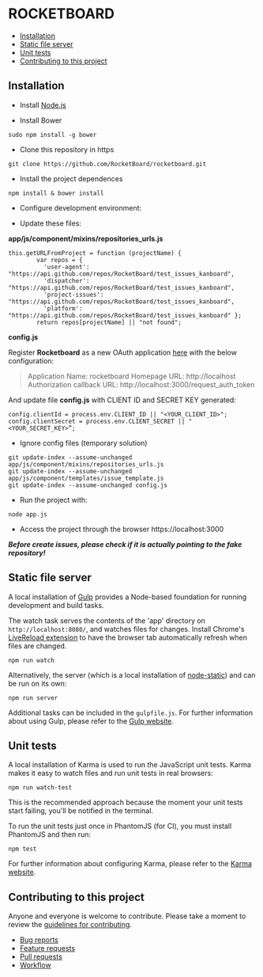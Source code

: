 # ROCKETBOARD

* [Installation](https://github.com/RocketBoard/rocketboard#installation)
* [Static file server](https://github.com/RocketBoard/rocketboard#static-file-server)
* [Unit tests](https://github.com/RocketBoard/rocketboard#unit-tests)
* [Contributing to this project](https://github.com/RocketBoard/rocketboard#contributing-to-this-project)

## Installation

* Install [Node.js](http://nodejs.org/download/)

* Install Bower 
```
sudo npm install -g bower
```

* Clone this repository in https
```
git clone https://github.com/RocketBoard/rocketboard.git
```
 
* Install the project dependences
```
npm install & bower install
```
 
* Configure development environment: 

 * Update these files:

**app/js/component/mixins/repositories_urls.js**
 
```  
this.getURLFromProject = function (projectName) {
        var repos = {
          'user-agent': "https://api.github.com/repos/RocketBoard/test_issues_kanboard",
          'dispatcher': "https://api.github.com/repos/RocketBoard/test_issues_kanboard",
          'project-issues': "https://api.github.com/repos/RocketBoard/test_issues_kanboard",
          'platform': "https://api.github.com/repos/RocketBoard/test_issues_kanboard" };
        return repos[projectName] || "not found";
```


**config.js**
 
Register **Rocketboard** as a new OAuth application [here](https://github.com/settings/applications/new) with the below configuration:

>Application Name: rocketboard
>Homepage URL: http://localhost
>Authorization callback URL: http://localhost:3000/request_auth_token

And update file **config.js** with CLIENT ID and SECRET KEY generated:

    config.clientId = process.env.CLIENT_ID || "<YOUR_CLIENT_ID>";
    config.clientSecret = process.env.CLIENT_SECRET || "<YOUR_SECRET_KEY>”;

 
* Ignore config files (temporary solution)
```
git update-index --assume-unchanged app/js/component/mixins/repositories_urls.js
git update-index --assume-unchanged app/js/component/templates/issue_template.js
git update-index --assume-unchanged config.js
```
 
*  Run the project with:
```
node app.js
```

* Access the project through the browser
https://localhost:3000
 
***Before create issues, please check if it is actually pointing to the fake repository!*** 



## Static file server

A local installation of [Gulp](http://gulpjs.com) provides a Node-based
foundation for running development and build tasks.

The watch task serves the contents of the 'app' directory on
`http://localhost:8080/`, and watches files for changes. Install Chrome's
[LiveReload extension](https://chrome.google.com/webstore/detail/livereload/jnihajbhpnppcggbcgedagnkighmdlei)
to have the browser tab automatically refresh when files are changed.

```
npm run watch
```

Alternatively, the server (which is a local installation of
[node-static](https://github.com/cloudhead/node-static/)) and can be run on its
own:

```
npm run server
```

Additional tasks can be included in the `gulpfile.js`. For further information
about using Gulp, please refer to the [Gulp website](http://gulpjs.com/).


## Unit tests

A local installation of Karma is used to run the JavaScript unit tests.
Karma makes it easy to watch files and run unit tests in real browsers:

```
npm run watch-test
```

This is the recommended approach because the moment your unit tests start
failing, you'll be notified in the terminal.

To run the unit tests just once in PhantomJS (for CI), you must install
PhantomJS and then run:

```
npm test
```

For further information about configuring Karma, please refer to the [Karma
website](http://karma-runner.github.io/).


## Contributing to this project

Anyone and everyone is welcome to contribute. Please take a moment to
review the [guidelines for contributing](CONTRIBUTING.md).

* [Bug reports](CONTRIBUTING.md#bugs)
* [Feature requests](CONTRIBUTING.md#features)
* [Pull requests](CONTRIBUTING.md#pull-requests)
* [Workflow](WORKFLOW.md)
